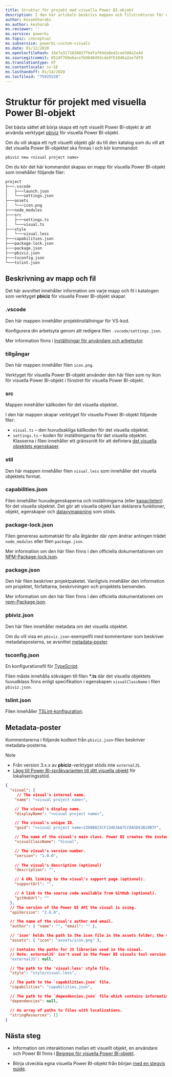 ```yaml
---
title: Struktur för projekt med visuella Power BI-objekt
description: I den här artikeln beskrivs mappen och filstrukturen för ett visuellt Power BI-projekt
author: KesemSharabi
ms.author: kesharab
ms.reviewer: ''
ms.service: powerbi
ms.topic: conceptual
ms.subservice: powerbi-custom-visuals
ms.date: 01/12/2020
ms.openlocfilehash: 16e7a317102602ffb4faf04da0ed2cae588a2a4d
ms.sourcegitcommit: 052df769e6ace7b9848493cde9f618d6a2ae7df9
ms.translationtype: HT
ms.contentlocale: sv-SE
ms.lasthandoff: 01/14/2020
ms.locfileid: "75925520"
---
```

# <a name="power-bi-visual-project-structure"></a>Struktur för projekt med visuella Power BI-objekt

Det bästa sättet att börja skapa ett nytt visuellt Power BI-objekt är att använda verktyget [pbiviz](https://www.npmjs.com/package/powerbi-visuals-tools) för visuella Power BI-objekt.

Om du vill skapa ett nytt visuellt objekt går du till den katalog som du vill att det visuella Power BI-objektet ska finnas i och kör kommandot:

`pbiviz new <visual project name>`

Om du kör det här kommandot skapas en mapp för visuella Power BI-objekt som innehåller följande filer:

```markdown
project
├───.vscode
│   ├───launch.json
│   └───settings.json
├───assets
│   └───icon.png
├───node_modules
├───src
│   ├───settings.ts
│   └───visual.ts
├───style
│   └───visual.less
├───capabilities.json
├───package-lock.json
├───package.json
├───pbiviz.json
├───tsconfig.json
└───tslint.json
```

## <a name="folder-and-file-description"></a>Beskrivning av mapp och fil

Det här avsnittet innehåller information om varje mapp och fil i katalogen som verktyget **pbiciz** för visuella Power BI-objekt skapar.  

### <a name="vscode"></a>.vscode

Den här mappen innehåller projektinställningar för VS-kod.

Konfigurera din arbetsyta genom att redigera filen `.vscode/settings.json`.

Mer information finns i [Inställningar för användare och arbetsytor](https://code.visualstudio.com/docs/getstarted/settings)

### <a name="assets"></a>tillgångar

Den här mappen innehåller filen `icon.png`.

Verktyget för visuella Power BI-objekt använder den här filen som ny ikon för visuella Power BI-objekt i fönstret för visuella Power BI-objekt.

<!--- ![Visualization pane](./media/visualization-pane-analytics-tab.png) --->

### <a name="src"></a>src

Mappen innehåller källkoden för det visuella objektet.

I den här mappen skapar verktyget för visuella Power BI-objekt följande filer:
* `visual.ts` – den huvudsakliga källkoden för det visuella objektet.
* `settings.ts` – koden för inställningarna för det visuella objektet. Klasserna i filen innehåller ett gränssnitt för att definiera [det visuella objektets egenskaper](./objects-properties.md#properties).

### <a name="style"></a>stil

Den här mappen innehåller filen `visual.less` som innehåller det visuella objektets format.

### <a name="capabilitiesjson"></a>capabilities.json

Filen innehåller huvudegenskaperna och inställningarna (eller [kapaciteten](./capabilities.md)) för det visuella objektet. Det gör att visuella objekt kan deklarera funktioner, objekt, egenskaper och [datavymappning](./dataview-mappings.md) som stöds.

### <a name="package-lockjson"></a>package-lock.json

Filen genereras automatiskt för alla åtgärder där *npm* ändrar antingen trädet `node_modules` eller filen `package.json`.

Mer information om den här filen finns i den officiella dokumentationen om [NPM-Package-lock.json](https://docs.npmjs.com/files/package-lock.json).

### <a name="packagejson"></a>package.json

Den här filen beskriver projektpaketet. Vanligtvis innehåller den information om projektet, författarna, beskrivningen och projektets beroenden.

Mer information om den här filen finns i den officiella dokumentationen om [npm-Package.json](https://docs.npmjs.com/files/package.json.html).

### <a name="pbivizjson"></a>pbiviz.json

Den här filen innehåller metadata om det visuella objektet.

Om du vill visa en `pbiviz.json`-exempelfil med kommentarer som beskriver metadataposterna, se avsnittet [metadata-poster](#metadata-entries).

### <a name="tsconfigjson"></a>tsconfig.json

En konfigurationsfil för [TypeScript](https://www.typescriptlang.org/docs/handbook/tsconfig-json.html).

Filen måste innehålla sökvägen till filen **\*.ts** där det visuella objektets huvudklass finns enligt specifikation i egenskapen `visualClassName` i filen `pbiviz.json`.

### <a name="tslintjson"></a>tslint.json

Filen innehåller [TSLint-konfiguration](https://palantir.github.io/tslint/usage/configuration/).

## <a name="metadata-entries"></a>Metadata-poster

Kommentarerna i följande kodtext från `pbiviz.json`-filen beskriver metadata-posterna.

> [!NOTE]
> * Från version 3.x.x av **pbiciz**-verktyget stöds inte `externalJS`.
> * [Lägg till Power BI-språkvarianten till ditt visuella objekt](./localization.md) för lokaliseringsstöd.

```json
{
  "visual": {
     // The visual's internal name.
    "name": "<visual project name>",

    // The visual's display name.
    "displayName": "<visual project name>",

    // The visual's unique ID.
    "guid": "<visual project name>23D8B823CF134D3AA7CC0A5D63B20B7F",

    // The name of the visual's main class. Power BI creates the instance of this class to start using the visual in a Power BI report.
    "visualClassName": "Visual",

    // The visual's version number.
    "version": "1.0.0",
    
    // The visual's description (optional)
    "description": "",

    // A URL linking to the visual's support page (optional).
    "supportUrl": "",

    // A link to the source code available from GitHub (optional).
    "gitHubUrl": ""
  },
  // The version of the Power BI API the visual is using.
  "apiVersion": "2.6.0",

  // The name of the visual's author and email.
  "author": { "name": "", "email": "" },

  // 'icon' holds the path to the icon file in the assets folder; the visual's display icon.
  "assets": { "icon": "assets/icon.png" },

  // Contains the paths for JS libraries used in the visual.
  // Note: externalJS' isn't used in the Power BI visuals tool version 3.x.x or higher.
  "externalJS": null,

  // The path to the 'visual.less' style file.
  "style": "style/visual.less",

  // The path to the `capabilities.json` file.
  "capabilities": "capabilities.json",

  // The path to the `dependencies.json` file which contains information about R packages used in R based visuals.
  "dependencies": null,

  // An array of paths to files with localizations.
  "stringResources": []
}
```

## <a name="next-steps"></a>Nästa steg

* Information om interaktionen mellan ett visuellt objekt, en användare och Power BI finns i [Begrepp för visuella Power BI-objekt](./power-bi-visuals-concept.md).

* Börja utveckla egna visuella Power BI-objekt från början [med en stegvis guide](./custom-visual-develop-tutorial.md).